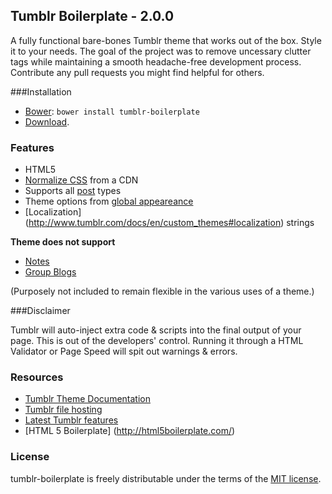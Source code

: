 Tumblr Boilerplate - 2.0.0
------

A fully functional bare-bones Tumblr theme that works out of the box. Style it to your needs. The goal of the project was to remove uncessary clutter tags while maintaining a smooth headache-free development process. Contribute any pull requests you might find helpful for others.

###Installation

* [Bower](http://bower.io/): `bower install tumblr-boilerplate`
* [Download](https://github.com/davesantos/tumblr-boilerplate/archive/master.zip).

### Features

* HTML5
* [Normalize CSS](http://necolas.github.com/normalize.css/) from a CDN
* Supports all [post](https://www.tumblr.com/docs/en/custom_themes#posts) types
* Theme options from [global appeareance](https://www.tumblr.com/docs/en/custom_themes#global_appearance)
* [Localization] (http://www.tumblr.com/docs/en/custom_themes#localization) strings

__Theme does not support__

* [Notes](https://www.tumblr.com/docs/en/custom_themes#notes)
* [Group Blogs](https://www.tumblr.com/docs/en/custom_themes#group-blogs)

(Purposely not included to remain flexible in the various uses of a theme.)

###Disclaimer

Tumblr will auto-inject extra code & scripts into the final output of your page. This is out of the developers' control. Running it through a HTML Validator or Page Speed will spit out warnings & errors.

### Resources

* [Tumblr Theme Documentation](http://www.tumblr.com/docs/en/custom_themes)
* [Tumblr file hosting](http://www.tumblr.com/themes/upload_static_file)
* [Latest Tumblr features](http://staff.tumblr.com/tagged/features)
* [HTML 5 Boilerplate] (http://html5boilerplate.com/)

###  License

tumblr-boilerplate is freely distributable under the terms of the [MIT license](https://github.com/davesantos/tumblr-boilerplate/blob/master/LICENSE.md).


